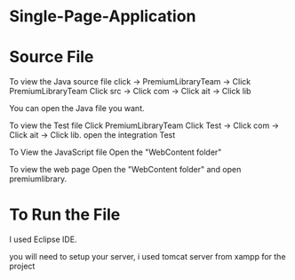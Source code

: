 # Single-Page-Application

# Source File

To view the Java source file click -> PremiumLibraryTeam -> Click PremiumLibraryTeam Click src -> Click com -> Click ait -> Click lib

You can open the Java file you want.

To view the Test file Click PremiumLibraryTeam Click Test -> Click com -> Click ait -> Click lib. open the integration Test

To View the JavaScript file Open the "WebContent folder"

To view the web page Open the "WebContent folder" and open premiumlibrary.

# To Run the File

I used Eclipse IDE.

you will need to setup your server, i used tomcat server from xampp for the project

